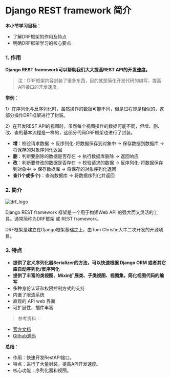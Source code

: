 # Django REST framework 简介

**本小节学习目标**：
* 了解DRF框架的作用及特点
* 明确DRF框架学习的核心要点

### 1. 作用

**Django REST framework可以帮助我们大大提高REST API的开发速度。**

> 注：DRF框架内容封装了很多东西，目的就是简化开发代码的编写，提高API接口的开发速度。

**举例**：

1）在序列化与反序列化时，虽然操作的数据可能不同，但是过程却是相似的，这部分操作DRF框架进行了封装。

2）在开发REST API的视图时，虽然每个视图操作的数据可能不同，但增、删、改、查的基本流程是一样的，这部分代码DRF框架也进行了封装。
  * **增**：校验请求数据 -> 反序列化-将数据保存到对象中 -> 保存数据到数据库 -> 将保存的对象序列化返回
  * **删**：判断要删除的数据是否存在 -> 执行数据库删除 -> 返回响应
  * **改**：判断要修改的数据是否存在 -> 校验请求的数据 -> 反序列化-将数据保存到对象中 -> 保存数据库 -> 将保存的对象序列化返回
  * **查(1个或多个)**：查询数据库 -> 将数据序列化并返回

### 2. 简介

![drf_logo](./assets/drf_logo.png)

Django REST framework 框架是一个用于构建Web API 的强大而又灵活的工具。通常简称为DRF框架 或 REST framework。

DRF框架是建立在Django框架基础之上，由Tom Christie大牛二次开发的开源项目。

### 3. 特点

* **提供了定义序列化器Serializer的方法，可以快速根据 Django ORM 或者其它库自动序列化/反序列化**
* **提供了丰富的类视图、Mixin扩展类、子类视图、视图集，简化视图代码的编写**
* 多种身份认证和权限控制方式的支持
* 内置了限流系统
* 直观的 API web 界面
* 可扩展性，插件丰富

> 参考资料：

* [官方文档](http://www.django-rest-framework.org/)
* [Github源码](https://github.com/encode/django-rest-framework/tree/master)

**总结**：
* 作用：快速开发RestAPI接口。
* 特点：进行了大量封装，提高API开发速度。
* 核心功能：序列化器和视图。
